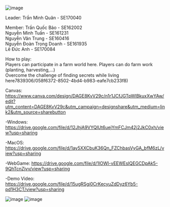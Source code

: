 ![image](https://github.com/micharel09/FarmerReincarnation/assets/97839306/6bb1dbe5-c406-43d1-9344-3fbf4aa234bf)

Leader: Trần Minh Quân - SE170040 

Member: 
Trần Quốc Bảo - SE162002  
Nguyễn Minh Tuấn - SE161231  
Nguyễn Văn Trung - SE160416  
Nguyễn Đoàn Trọng Doanh - SE161935  
Lê Đức Anh - SE170084  

How to play:  
Players can participate in a farm world here. Players can do farm work (planting, harvesting,...)  
Overcome the challenge of finding secrets while living here7839306/058f6372-8502-4bd4-b983-eafe7cb233f8)

Canvas: https://www.canva.com/design/DAGE8KvV29c/n1r1JCfJGTpWlBkuxXwYAw/edit?utm_content=DAGE8KvV29c&utm_campaign=designshare&utm_medium=link2&utm_source=sharebutton  

-Windows: https://drive.google.com/file/d/12JhjA9VYQlUt6uejYmFCJm42j2JkC0xh/view?usp=sharing

-MacOS: https://drive.google.com/file/d/1ay5XXCbuK36Qn_FZChbasVyGA_bfM6zL/view?usp=sharing

-WebGame: https://drive.google.com/file/d/1lOWI-vEEWEslQEGCDpAk5-9QhTcnZjvv/view?usp=sharing

-Demo Video: https://drive.google.com/file/d/15ugRSgi0CrKecyuZdDyz6Yb5-pd1H3CT/view?usp=sharing

![image](https://github.com/micharel09/FarmerReincarnation/assets/97839306/54e2d86c-1847-4689-afc2-facae51005a0)
![image](https://github.com/micharel09/FarmerReincarnation/assets/97839306/29adc13e-7cba-4c15-ba10-92dd24c50bc0)
